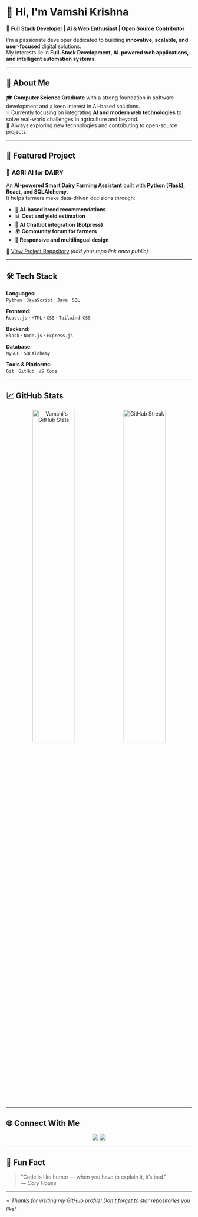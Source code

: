 # 👋 Hi, I'm Vamshi Krishna  

🚀 **Full Stack Developer | AI & Web Enthusiast | Open Source Contributor**  

I'm a passionate developer dedicated to building **innovative, scalable, and user-focused** digital solutions.  
My interests lie in **Full-Stack Development, AI-powered web applications, and intelligent automation systems.**  

---

## 🧠 About Me  

🎓 **Computer Science Graduate** with a strong foundation in software development and a keen interest in AI-based solutions.  
💡 Currently focusing on integrating **AI and modern web technologies** to solve real-world challenges in agriculture and beyond.  
🌱 Always exploring new technologies and contributing to open-source projects.  

---

## 💼 Featured Project  

### 🐄 **AGRI AI for DAIRY**  
An **AI-powered Smart Dairy Farming Assistant** built with **Python (Flask), React, and SQLAlchemy**.  
It helps farmers make data-driven decisions through:
- 🧬 **AI-based breed recommendations**
- 📊 **Cost and yield estimation**
- 💬 **AI Chatbot integration (Botpress)**
- 🌍 **Community forum for farmers**
- 📱 **Responsive and multilingual design**

🔗 [View Project Repository](#) *(add your repo link once public)*  

---

## 🛠️ Tech Stack  

**Languages:**  
`Python` · `JavaScript` · `Java` · `SQL`  

**Frontend:**  
`React.js` · `HTML` · `CSS` · `Tailwind CSS`  

**Backend:**  
`Flask` · `Node.js` · `Express.js`  

**Database:**  
`MySQL` · `SQLAlchemy`  

**Tools & Platforms:**  
`Git` · `GitHub` · `VS Code`  

---

## 📈 GitHub Stats  

<p align="center">
  <img src="https://github-readme-stats.vercel.app/api?username=Vamshi-18-Solo&show_icons=true&theme=tokyonight" alt="Vamshi's GitHub Stats" width="48%" />
  <img src="https://github-readme-streak-stats.herokuapp.com/?user=Vamshi-18-Solo&theme=tokyonight" alt="GitHub Streak" width="48%" />
</p>

---

## 🌐 Connect With Me  

<p align="center">
  <a href="https://www.linkedin.com/in/vamshi-krishna-556618t/" target="_blank">
    <img src="https://img.shields.io/badge/LinkedIn-%230077B5.svg?&style=for-the-badge&logo=linkedin&logoColor=white" />
  </a>
  <a href="mailto:your.email@example.com">
    <img src="https://img.shields.io/badge/Gmail-D14836?style=for-the-badge&logo=gmail&logoColor=white" />
  </a>
</p>

---

## 💬 Fun Fact  

> "Code is like humor — when you have to explain it, it’s bad."  
> — *Cory House*  

---

⭐️ *Thanks for visiting my GitHub profile! Don’t forget to star repositories you like!*  
